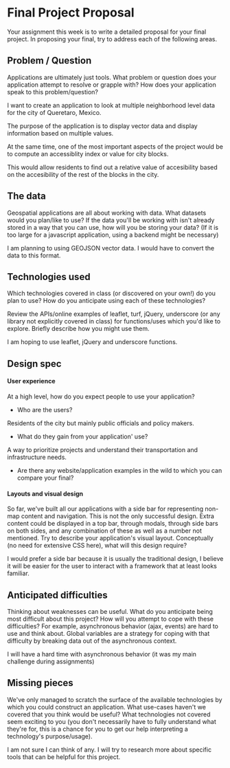# Final Project Proposal

Your assignment this week is to write a detailed proposal for your final
project. In proposing your final, try to address each of the following
areas.

## Problem / Question

Applications are ultimately just tools. What problem or question does
your application attempt to resolve or grapple with? How does your
application speak to this problem/question?

I want to create an application to look at multiple neighborhood level data for the city of Queretaro, Mexico.

The purpose of the application is to display vector data and display information based on multiple values.

At the same time, one of the most important aspects of the project would be to compute an accessiblity index or value for city blocks.

This would allow residents to find out a relative value of accesibility based on the accesibility of the rest of the blocks in the city.

## The data

Geospatial applications are all about working with data. What datasets
would you plan/like to use? If the data you'll be working with isn't
already stored in a way that you can use, how will you be storing your data?
(If it is too large for a javascript application, using a backend might
be necessary)

I am planning to using GEOJSON vector data. I would have to convert the data to this format.

## Technologies used

Which technologies covered in class (or discovered on your own!) do you
plan to use? How do you anticipate using each of these technologies?

Review the APIs/online examples of leaflet, turf, jQuery, underscore (or
any library not explicitly covered in class) for functions/uses which
you'd like to explore. Briefly describe how you might use them.

I am hoping to use leaflet, jQuery and underscore functions.

## Design spec

#### User experience

At a high level, how do you expect people to use your application?
- Who are the users?

Residents of the city but mainly public officials and policy makers.

- What do they gain from your application' use?

A way to prioritize projects and understand their transportation and infrastructure needs.

- Are there any website/application examples in the wild to which you can compare your final?



#### Layouts and visual design

So far, we've built all our applications with a side bar for
representing non-map content and navigation. This is not the only
successful design. Extra content could be displayed in a top bar,
through modals, through side bars on both sides, and any combination of
these as well as a number not mentioned. Try to describe your
application's visual layout. Conceptually (no need for extensive CSS
here), what will this design require?

I would prefer a side bar because it is usually the traditional design, I believe it will be easier for the user to interact with a framework that
at least looks familiar.

## Anticipated difficulties

Thinking about weaknesses can be useful. What do you anticipate being
most difficult about this project? How will you attempt to cope with
these difficulties? For example, asynchronous behavior (ajax, events)
are hard to use and think about. Global variables are a strategy for
coping with that difficulty by breaking data out of the asynchronous
context.

I will have a hard time with asynchronous behavior (it was my main challenge during assignments)


## Missing pieces

We've only managed to scratch the surface of the available technologies
by which you could construct an application. What use-cases haven't we covered
that you think would be useful? What technologies not covered seem exciting to
you (you don't necessarily have to fully understand what they're for,
this is a chance for you to get our help interpreting a technology's
purpose/usage).

I am not sure I can think of any. I will try to research more about specific tools that can be helpful for this project. 
